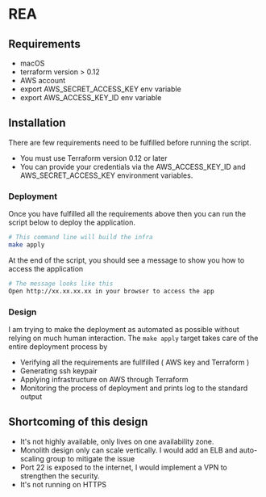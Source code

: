 # REA 

## Requirements
 - macOS
 - terraform version > 0.12
 - AWS account
 - export AWS_SECRET_ACCESS_KEY env variable
 - export AWS_ACCESS_KEY_ID env variable

## Installation 
There are few requirements need to be fulfilled before running the script.
 - You must use Terraform version 0.12 or later 
 - You can provide your credentials via the AWS_ACCESS_KEY_ID and AWS_SECRET_ACCESS_KEY environment variables.
 
### Deployment
Once you have fulfilled all the requirements above then you can run the script below to deploy the application.

```bash
# This command line will build the infra 
make apply

```

At the end of the script, you should see a message to show you how to access the application
```bash
# The message looks like this
Open http://xx.xx.xx.xx in your browser to access the app
```
### Design
I am trying to make the deployment as automated as possible without relying on much human interaction. The `make apply` target takes care of the entire deployment process by
- Verifying all the requirements are fullfilled ( AWS key and Terraform )
- Generating ssh keypair
- Applying infrastructure on AWS through Terraform
- Monitoring the process of deployment and prints log to the standard output

## Shortcoming of this design
- It's not highly available, only lives on one availability zone.
- Monolith design only can scale vertically. I would add an ELB and auto-scaling group to mitigate the issue
- Port 22 is exposed to the internet, I would implement a VPN to strengthen the security.
- It's not running on HTTPS
